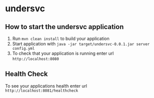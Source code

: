 # undersvc

How to start the undersvc application
---

1. Run `mvn clean install` to build your application
1. Start application with `java -jar target/undersvc-0.0.1.jar server config.yml`
1. To check that your application is running enter url `http://localhost:8080`

Health Check
---

To see your applications health enter url `http://localhost:8081/healthcheck`
